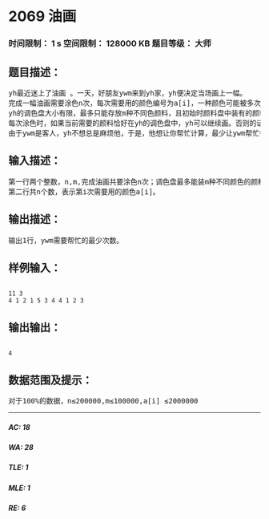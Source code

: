 # 2069 油画   
### 时间限制： 1 s     空间限制： 128000 KB     题目等级： 大师  
## 题目描述：  

<pre>
yh最近迷上了油画 。一天，好朋友ywm来到yh家，yh便决定当场画上一幅。
完成一幅油画需要涂色n次，每次需要用的颜色编号为a[i]，一种颜色可能被多次使用。
yh的调色盘大小有限，最多只能存放m种不同色颜料，且初始时颜料盘中装有的颜料编号为1,2,…,m。
每次涂色时，如果当前需要的颜料恰好在yh的调色盘中，yh可以继续画。否则的话，yh需要朋友ywm帮忙取来当前所需的颜料，并考虑在完成本次涂色后，是否保留该种颜色的颜料。如果要保留，则需要从调色盘已有的颜色中选出一种洗掉，来为新加入的颜色空出位置。
由于ywm是客人，yh不想总是麻烦他，于是，他想让你帮忙计算，最少让ywm帮忙多少次可以完成yh的油画？
</pre>
  
  
## 输入描述：  

<pre>
第一行两个整数，n,m,完成油画共要涂色n次；调色盘最多能装m种不同颜色的颜料，且初始的颜料编号为1-m。
第二行共n个数，表示第i次需要用的颜色a[i]。
</pre>
  
  
## 输出描述：  

<pre>
输出1行，ywm需要帮忙的最少次数。
</pre>
  
  
## 样例输入：  

<pre><code>
11 3
4 1 2 1 5 3 4 4 1 2 3
</code></pre>
  
  
## 输出输出：  

<pre><code>
4
</code></pre>
  
  
## 数据范围及提示：  

<pre>
对于100%的数据，n≤200000,m≤100000,a[i] ≤2000000
</pre>
  
  
***  

##### AC: 18  
##### WA: 28  
##### TLE: 1  
##### MLE: 1  
##### RE: 6  
